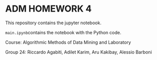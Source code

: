 # ADM HOMEWORK 4

This repository contains the jupyter notebook.

`main.ipynb`contains the notebook with the Python code.

Course: Algorithmic Methods of Data Mining and Laboratory

Group 24: Riccardo Agabiti, Adilet Karim, Aru Kakibay, Alessio Barboni 
